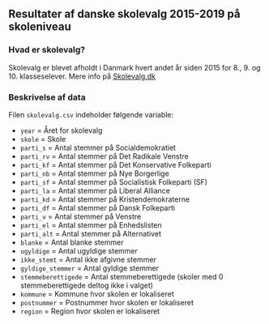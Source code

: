 Resultater af danske skolevalg 2015-2019 på skoleniveau
---

### Hvad er skolevalg?

Skolevalg er blevet afholdt i Danmark hvert andet år siden 2015 for 8., 9. og 10. klasseselever. Mere info på <a href="https://www.skolevalg.dk/">Skolevalg.dk</a>

### Beskrivelse af data

Filen `skolevalg.csv` indeholder følgende variable:

- `year` = Året for skolevalg
- `skole` = Skole
- `parti_s` = Antal stemmer på Socialdemokratiet
- `parti_rv` = Antal stemmer på Det Radikale Venstre
- `parti_kf` = Antal stemmer på Det Konservative Folkeparti
- `parti_nb` = Antal stemmer på Nye Borgerlige
- `parti_sf` = Antal stemmer på Socialistisk Folkeparti (SF)
- `parti_la` = Antal stemmer på Liberal Alliance
- `parti_kd` = Antal stemmer på Kristendemokraterne
- `parti_df` = Antal stemmer på Dansk Folkeparti
- `parti_v` = Antal stemmer på Venstre
- `parti_el` = Antal stemmer på Enhedslisten
- `parti_alt` = Antal stemmer på Alternativet
- `blanke` = Antal blanke stemmer
- `ugyldige` = Antal ugyldige stemmer
- `ikke_stemt` = Antal ikke afgivne stemmer
- `gyldige_stemmer` = Antal gyldige stemmer
- `stemmeberettigede` = Antal stemmeberettigede (skoler med 0 stemmeberettigede deltog ikke i valget)
- `kommune` = Kommune hvor skolen er lokaliseret
- `postnummer` = Postnummer hvor skolen er lokaliseret
- `region` = Region hvor skolen er lokaliseret

